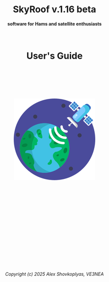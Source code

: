 <center>

<h1>SkyRoof v.1.16 beta</h1>

<h4>software for Hams and satellite enthusiasts</h4>

<br>

<h1>User's Guide</h1>

<br><br>
<br><br><br>

<img src="..\images\skyroof_icon.png" alt="SkyRoof Icon"/>

<br><br><br><br><br><br><br><br><br><br><br><br><br><br><br>

<i>Copyright (c) 2025 Alex Shovkoplyas, VE3NEA</i>

</center>
